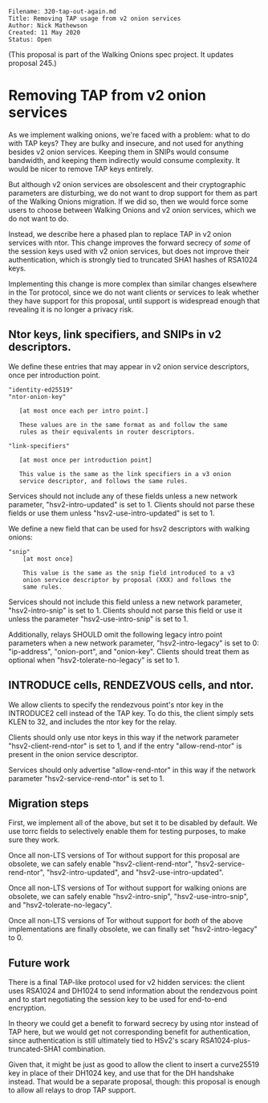```
Filename: 320-tap-out-again.md
Title: Removing TAP usage from v2 onion services
Author: Nick Mathewson
Created: 11 May 2020
Status: Open
```

(This proposal is part of the Walking Onions spec project.  It updates
proposal 245.)

# Removing TAP from v2 onion services

As we implement walking onions, we're faced with a problem: what to do
with TAP keys?  They are bulky and insecure, and not used for anything
besides v2 onion services.  Keeping them in SNIPs would consume
bandwidth, and keeping them indirectly would consume complexity.  It
would be nicer to remove TAP keys entirely.

But although v2 onion services are obsolescent and their
cryptographic parameters are disturbing, we do not want to drop
support for them as part of the Walking Onions migration.  If we did
so, then we would force some users to choose between Walking Onions
and v2 onion services, which we do not want to do.

Instead, we describe here a phased plan to replace TAP in v2 onion
services with ntor.  This change improves the forward secrecy of
_some_ of the session keys used with v2 onion services, but does not
improve their authentication, which is strongly tied to truncated
SHA1 hashes of RSA1024 keys.

Implementing this change is more complex than similar changes
elsewhere in the Tor protocol, since we do not want clients or
services to leak whether they have support for this proposal, until
support is widespread enough that revealing it is no longer a
privacy risk.

## Ntor keys, link specifiers, and SNIPs in v2 descriptors.

We define these entries that may appear in v2 onion service
descriptors, once per introduction point.

    "identity-ed25519"
    "ntor-onion-key"

       [at most once each per intro point.]

       These values are in the same format as and follow the same
       rules as their equivalents in router descriptors.

    "link-specifiers"

       [at most once per introduction point]

       This value is the same as the link specifiers in a v3 onion
       service descriptor, and follows the same rules.

Services should not include any of these fields unless a new network
parameter, "hsv2-intro-updated" is set to 1. Clients should not parse
these fields or use them unless "hsv2-use-intro-updated" is set to 1.

We define a new field that can be used for hsv2 descriptors with
walking onions:

    "snip"
        [at most once]

        This value is the same as the snip field introduced to a v3
        onion service descriptor by proposal (XXX) and follows the
        same rules.

Services should not include this field unless a new network parameter,
"hsv2-intro-snip" is set to 1. Clients should not parse this field or use it
unless the parameter "hsv2-use-intro-snip" is set to 1.

Additionally, relays SHOULD omit the following legacy intro point
parameters when a new network parameter, "hsv2-intro-legacy" is set
to 0: "ip-address", "onion-port", and "onion-key". Clients should
treat them as optional when "hsv2-tolerate-no-legacy" is set to 1.

## INTRODUCE cells, RENDEZVOUS cells, and ntor.

We allow clients to specify the rendezvous point's ntor key in the
INTRODUCE2 cell instead of the TAP key.  To do this, the client
simply sets KLEN to 32, and includes the ntor key for the relay.

Clients should only use ntor keys in this way if the network parameter
"hsv2-client-rend-ntor" is set to 1, and if the entry "allow-rend-ntor"
is present in the onion service descriptor.

Services should only advertise "allow-rend-ntor" in this way if the
network parameter "hsv2-service-rend-ntor" is set to 1.

## Migration steps

First, we implement all of the above, but set it to be disabled by
default.  We use torrc fields to selectively enable them for testing
purposes, to make sure they work.

Once all non-LTS versions of Tor without support for this proposal are
obsolete, we can safely enable "hsv2-client-rend-ntor",
"hsv2-service-rend-ntor", "hsv2-intro-updated", and
"hsv2-use-intro-updated".

Once all non-LTS versions of Tor without support for walking onions
are obsolete, we can safely enable "hsv2-intro-snip",
"hsv2-use-intro-snip", and "hsv2-tolerate-no-legacy".

Once all non-LTS versions of Tor without support for _both_ of the
above implementations are finally obsolete, we can finally set
"hsv2-intro-legacy" to 0.

## Future work

There is a final TAP-like protocol used for v2 hidden services: the
client uses RSA1024 and DH1024 to send information about the
rendezvous point and to start negotiating the session key to be used
for end-to-end encryption.

In theory we could get a benefit to forward secrecy by using ntor
instead of TAP here, but we would get not corresponding benefit for
authentication, since authentication is still ultimately tied to
HSv2's scary RSA1024-plus-truncated-SHA1 combination.

Given that, it might be just as good to allow the client to insert
a curve25519 key in place of their DH1024 key, and use that for the
DH handshake instead.  That would be a separate proposal, though:
this proposal is enough to allow all relays to drop TAP support.
